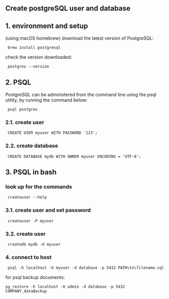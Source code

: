 ## Create postgreSQL user and database
## 1. environment and setup
(using macOS homebrew)
download the latest version of PostgreSQL:
```
 brew install postgresql
```
 check the version downloaded:
```
 postgres --version
```
## 2. PSQL
PostgreSQL can be administered from the command line using the psql utility, by running the command below:
```
 psql postgres
```
### 2.1. create user
```
 CREATE USER myuser WITH PASSWORD '123';
```
### 2.2. create database
```
 CREATE DATABASE mydb WITH OWNER myuser ENCODING = 'UTF-8';
```
## 3. PSQL in bash
### look up for the commands
```
 createuser --help
```
### 3.1. create user and set password
```
 createuser -P myuser
```

### 3.2. create user
```
 createdb mydb -O myuser
```

### 4. connect to host
```
 psql -h localhost -U myuser -d database -p 5432 PATH\to\filename.sql
```
for psql backup documents:
```
pg_restore -h localhost -U admin -d database -p 5432 COMPANY_dataBackup
```
